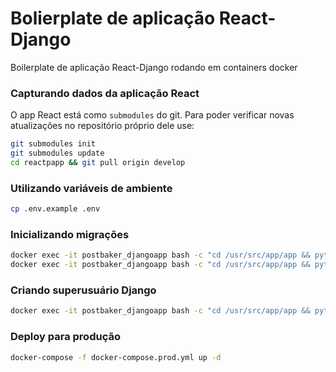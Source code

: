 # Bolierplate de aplicação React-Django

Boilerplate de aplicação React-Django rodando em containers docker

### Capturando dados da aplicação React

O app React está como `submodules` do git. Para poder verificar novas atualizações no repositório próprio dele use:

```sh
git submodules init
git submodules update
cd reactpapp && git pull origin develop
```

### Utilizando variáveis de ambiente

```sh
cp .env.example .env
```

###  Inicializando migrações
```sh
docker exec -it postbaker_djangoapp bash -c "cd /usr/src/app/app && python manage.py makemigrations"
docker exec -it postbaker_djangoapp bash -c "cd /usr/src/app/app && python manage.py migrate"
```

### Criando superusuário Django
```sh
docker exec -it postbaker_djangoapp bash -c "cd /usr/src/app/app && python manage.py createsuperuser"
```

### Deploy para produção
```sh
docker-compose -f docker-compose.prod.yml up -d
```